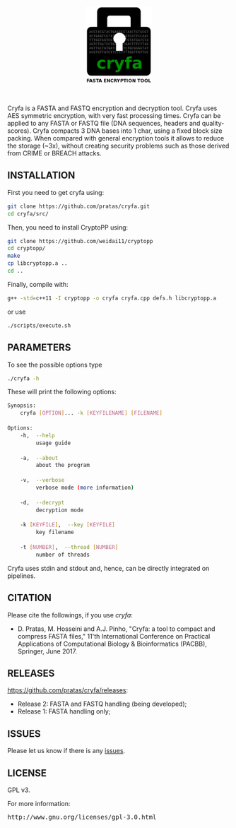 <p align="center"><img src="imgs/logo.png" 
alt="Cryfa" width="150" border="0" /></p>
<br>
<p>
Cryfa is a FASTA and FASTQ encryption and decryption tool.
Cryfa uses AES symmetric encryption, with very fast processing times. 
Cryfa can be applied to any FASTA or FASTQ file (DNA sequences, headers and quality-scores).
Cryfa compacts 3 DNA bases into 1 char, using a fixed block size packing. When compared with general encryption tools it allows to reduce the storage (~3x), without creating security problems such as those derived from CRIME or BREACH attacks.
</p>

## INSTALLATION
First you need to get cryfa using:
```bash
git clone https://github.com/pratas/cryfa.git
cd cryfa/src/
```
Then, you need to install CryptoPP using:
```bash
git clone https://github.com/weidai11/cryptopp
cd cryptopp/
make
cp libcryptopp.a ..
cd ..
```
Finally, compile with:
```bash
g++ -std=c++11 -I cryptopp -o cryfa cryfa.cpp defs.h libcryptopp.a
```
or use
```bash
./scripts/execute.sh
```

## PARAMETERS
To see the possible options type
```bash
./cryfa -h
```
These will print the following options:
```bash
Synopsis:
    cryfa [OPTION]... -k [KEYFILENAME] [FILENAME]

Options:
    -h,  --help
         usage guide

    -a,  --about
         about the program

    -v,  --verbose
         verbose mode (more information)

    -d,  --decrypt
         decryption mode

    -k [KEYFILE],  --key [KEYFILE]
         key filename
         
    -t [NUMBER],  --thread [NUMBER]
         number of threads
```
Cryfa uses stdin and stdout and, hence, can be directly integrated on pipelines.

## CITATION
Please cite the followings, if you use <i>cryfa</i>:
* D. Pratas, M. Hosseini and A.J. Pinho, "Cryfa: a tool to compact and compress FASTA files," 11'th International Conference on Practical Applications of Computational Biology & Bioinformatics (PACBB), Springer, June 2017.

## RELEASES
https://github.com/pratas/cryfa/releases:

* Release 2: FASTA and FASTQ handling (being developed);
* Release 1: FASTA handling only;

## ISSUES
Please let us know if there is any [issues](https://github.com/pratas/cryfa/issues).

## LICENSE
GPL v3.

For more information:
<pre>http://www.gnu.org/licenses/gpl-3.0.html</pre>